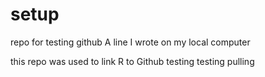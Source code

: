 # setup
repo for testing github
A line I wrote on my local computer

this repo was used to link R to Github
testing
 testing pulling

